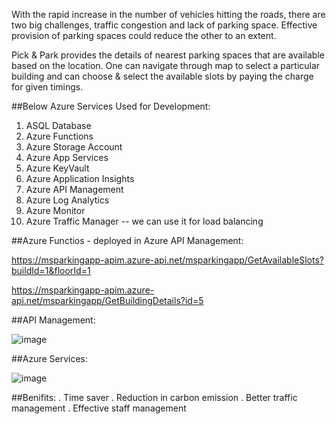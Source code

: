 
With the rapid increase in the number of vehicles hitting the roads, there are two big challenges, traffic congestion and lack of parking space. Effective provision of parking spaces could reduce the other to an extent.


Pick & Park provides the details of nearest parking spaces that are available based on the location. One can navigate through map to select a particular building and can choose & select the available slots by paying the charge for given timings.


##Below Azure Services Used for Development:
1. ASQL Database
2. Azure Functions 
3. Azure Storage Account
4. Azure App Services
5. Azure KeyVault
6. Azure Application Insights
7. Azure API Management
8. Azure Log Analytics
9. Azure Monitor
10. Azure Traffic Manager -- we can use it for load balancing 


##Azure Functios - deployed in Azure API Management:

https://msparkingapp-apim.azure-api.net/msparkingapp/GetAvailableSlots?buildId=1&floorId=1

https://msparkingapp-apim.azure-api.net/msparkingapp/GetBuildingDetails?id=5


##API Management:

![image](https://user-images.githubusercontent.com/10875959/192093815-2f4941c9-4bfd-421b-bdc9-289596790a85.png)


##Azure Services:


![image](https://user-images.githubusercontent.com/10875959/192093918-37419efc-c5ce-428a-b87d-3d484410da6a.png)


##Benifits:
. Time saver
. Reduction in carbon emission 
. Better traffic management
. Effective staff management


